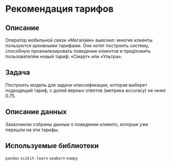 # Рекомендация тарифов
## Описание 
Оператор мобильной связи «Мегалайн» выяснил: многие клиенты пользуются архивными тарифами. Они хотят построить систему, способную проанализировать поведение клиентов и предложить пользователям новый тариф: «Смарт» или «Ультра».

## Задача
Построить модель для задачи классификации, которая выберет подходящий тариф, с долей верных ответов (метрика accuracy) не ниже 0.75.

## Описание данных
Заказчиком собраны данные о поведении клиенто, которые уже перешли на эти тарифы.

## Используемые библиотеки
`pandas` `scikit-learn` `seaborn` `numpy`